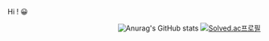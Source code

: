 Hi ! 😀
<dr>
<dr>
<dr>

<div align="right"

![Anurag's GitHub stats](https://github-readme-stats.vercel.app/api?username=SeungHoP&show_icons=true&theme=radical) 
[![Solved.ac프로필](http://mazassumnida.wtf/api/v2/generate_badge?boj=odyssey)](https://solved.ac/odyssey)

</div>

